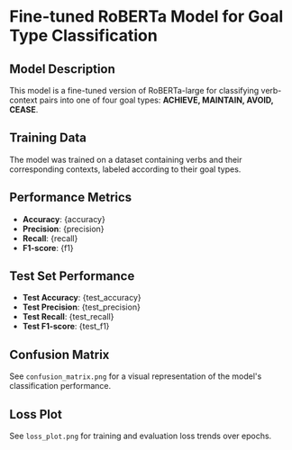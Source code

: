 # Fine-tuned RoBERTa Model for Goal Type Classification

## Model Description
This model is a fine-tuned version of RoBERTa-large for classifying verb-context pairs into one of four goal types: **ACHIEVE, MAINTAIN, AVOID, CEASE**.

## Training Data
The model was trained on a dataset containing verbs and their corresponding contexts, labeled according to their goal types.

## Performance Metrics
- **Accuracy**: {accuracy}
- **Precision**: {precision}
- **Recall**: {recall}
- **F1-score**: {f1}

## Test Set Performance
- **Test Accuracy**: {test_accuracy}
- **Test Precision**: {test_precision}
- **Test Recall**: {test_recall}
- **Test F1-score**: {test_f1}

## Confusion Matrix
See `confusion_matrix.png` for a visual representation of the model's classification performance.

## Loss Plot
See `loss_plot.png` for training and evaluation loss trends over epochs.    